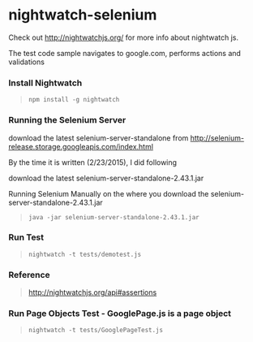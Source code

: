 nightwatch-selenium
===================

Check out http://nightwatchjs.org/ for more info about nightwatch js.

The test code sample navigates to google.com, performs actions and validations

### Install Nightwatch

> `npm install -g nightwatch`

### Running the Selenium Server

download the latest selenium-server-standalone from http://selenium-release.storage.googleapis.com/index.html

By the time it is written (2/23/2015), I did following

download the latest selenium-server-standalone-2.43.1.jar

Running Selenium Manually on the where you download the selenium-server-standalone-2.43.1.jar

> `java -jar selenium-server-standalone-2.43.1.jar`

### Run Test

> `nightwatch -t tests/demotest.js`

### Reference

> http://nightwatchjs.org/api#assertions

### Run Page Objects Test - GooglePage.js is a page object

> `nightwatch -t tests/GooglePageTest.js`
